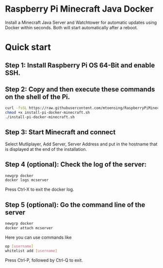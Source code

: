 # Raspberry Pi Minecraft Java Docker
Install a Minecraft Java Server and Watchtower for automatic updates using Docker within seconds. Both will start automatically after a reboot.

# Quick start 

## Step 1: Install Raspberry Pi OS 64-Bit and enable SSH.

## Step 2: Copy and then execute these commands on the shell of the Pi.

```sh
curl -fsSL https://raw.githubusercontent.com/mtoensing/RaspberryPiMinecraftDocker/main/getPiMinecraftDocker.sh -o install-pi-docker-minecraft.sh 
chmod +x install-pi-docker-minecraft.sh 
./install-pi-docker-minecraft.sh
```

## Step 3: Start Minecraft and connect

Select Mutliplayer, Add Server, Server Address and put in the hostname that is displayed at the end of the installation.

## Step 4 (optional): Check the log of the server:

```sh 
newgrp docker
docker logs mcserver
```

Press Ctrl-X to exit the docker log.

## Step 5 (optional): Go the command line of the server 

```sh 
newgrp docker
docker attach mcserver
```

Here you can use commands like 

```sh 
op [username] 
whitelist add [username] 
```

Press Ctrl-P, followed by Ctrl-Q to exit.
